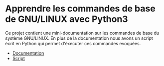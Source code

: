 # Apprendre les commandes de base de GNU/LINUX avec Python3

Ce projet contient une mini-documentation sur les commandes de base du système GNU/LINUX. En plus de la documentation nous avons un script écrit en Python qui permet d'éxecuter ces commandes evoquées.

* [Documentation](/doc)
* [Script](/script)
 
